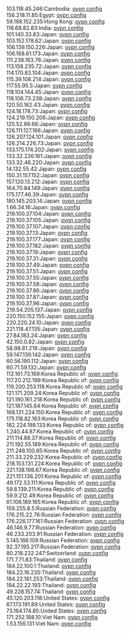 103.118.45.246:Cambodia: [ovpn config](vpn/103_118_45_246.ovpn)  
156.218.11.85:Egypt: [ovpn config](vpn/156_218_11_85.ovpn)  
59.188.152.235:Hong Kong: [ovpn config](vpn/59_188_152_235.ovpn)  
116.68.82.83:India: [ovpn config](vpn/116_68_82_83.ovpn)  
101.140.33.83:Japan: [ovpn config](vpn/101_140_33_83.ovpn)  
103.152.178.62:Japan: [ovpn config](vpn/103_152_178_62.ovpn)  
106.139.150.226:Japan: [ovpn config](vpn/106_139_150_226.ovpn)  
106.168.61.173:Japan: [ovpn config](vpn/106_168_61_173.ovpn)  
111.238.163.76:Japan: [ovpn config](vpn/111_238_163_76.ovpn)  
113.158.235.72:Japan: [ovpn config](vpn/113_158_235_72.ovpn)  
114.170.83.104:Japan: [ovpn config](vpn/114_170_83_104.ovpn)  
115.39.108.214:Japan: [ovpn config](vpn/115_39_108_214.ovpn)  
117.55.95.5:Japan: [ovpn config](vpn/117_55_95_5.ovpn)  
118.104.144.45:Japan: [ovpn config](vpn/118_104_144_45.ovpn)  
118.106.73.238:Japan: [ovpn config](vpn/118_106_73_238.ovpn)  
120.50.162.43:Japan: [ovpn config](vpn/120_50_162_43.ovpn)  
124.18.178.73:Japan: [ovpn config](vpn/124_18_178_73.ovpn)  
124.219.150.206:Japan: [ovpn config](vpn/124_219_150_206.ovpn)  
125.52.86.66:Japan: [ovpn config](vpn/125_52_86_66.ovpn)  
126.111.127.166:Japan: [ovpn config](vpn/126_111_127_166.ovpn)  
126.207.124.101:Japan: [ovpn config](vpn/126_207_124_101.ovpn)  
126.214.226.73:Japan: [ovpn config](vpn/126_214_226_73.ovpn)  
133.175.174.202:Japan: [ovpn config](vpn/133_175_174_202.ovpn)  
133.32.226.161:Japan: [ovpn config](vpn/133_32_226_161.ovpn)  
133.32.46.220:Japan: [ovpn config](vpn/133_32_46_220.ovpn)  
14.132.55.42:Japan: [ovpn config](vpn/14_132_55_42.ovpn)  
150.31.157.152:Japan: [ovpn config](vpn/150_31_157_152.ovpn)  
157.120.13.212:Japan: [ovpn config](vpn/157_120_13_212.ovpn)  
164.70.84.149:Japan: [ovpn config](vpn/164_70_84_149.ovpn)  
175.177.46.39:Japan: [ovpn config](vpn/175_177_46_39.ovpn)  
180.145.203.14:Japan: [ovpn config](vpn/180_145_203_14.ovpn)  
1.66.34.16:Japan: [ovpn config](vpn/1_66_34_16.ovpn)  
219.100.37.104:Japan: [ovpn config](vpn/219_100_37_104.ovpn)  
219.100.37.105:Japan: [ovpn config](vpn/219_100_37_105.ovpn)  
219.100.37.107:Japan: [ovpn config](vpn/219_100_37_107.ovpn)  
219.100.37.13:Japan: [ovpn config](vpn/219_100_37_13.ovpn)  
219.100.37.177:Japan: [ovpn config](vpn/219_100_37_177.ovpn)  
219.100.37.182:Japan: [ovpn config](vpn/219_100_37_182.ovpn)  
219.100.37.19:Japan: [ovpn config](vpn/219_100_37_19.ovpn)  
219.100.37.31:Japan: [ovpn config](vpn/219_100_37_31.ovpn)  
219.100.37.49:Japan: [ovpn config](vpn/219_100_37_49.ovpn)  
219.100.37.51:Japan: [ovpn config](vpn/219_100_37_51.ovpn)  
219.100.37.55:Japan: [ovpn config](vpn/219_100_37_55.ovpn)  
219.100.37.58:Japan: [ovpn config](vpn/219_100_37_58.ovpn)  
219.100.37.86:Japan: [ovpn config](vpn/219_100_37_86.ovpn)  
219.100.37.87:Japan: [ovpn config](vpn/219_100_37_87.ovpn)  
219.100.37.96:Japan: [ovpn config](vpn/219_100_37_96.ovpn)  
219.54.205.137:Japan: [ovpn config](vpn/219_54_205_137.ovpn)  
220.150.152.155:Japan: [ovpn config](vpn/220_150_152_155.ovpn)  
220.220.24.10:Japan: [ovpn config](vpn/220_220_24_10.ovpn)  
221.118.47.135:Japan: [ovpn config](vpn/221_118_47_135.ovpn)  
27.84.183.24:Japan: [ovpn config](vpn/27_84_183_24.ovpn)  
42.150.0.82:Japan: [ovpn config](vpn/42_150_0_82.ovpn)  
58.98.81.218:Japan: [ovpn config](vpn/58_98_81_218.ovpn)  
59.147.139.142:Japan: [ovpn config](vpn/59_147_139_142.ovpn)  
60.56.190.112:Japan: [ovpn config](vpn/60_56_190_112.ovpn)  
60.71.59.132:Japan: [ovpn config](vpn/60_71_59_132.ovpn)  
112.161.73.169:Korea Republic of: [ovpn config](vpn/112_161_73_169.ovpn)  
117.20.212.199:Korea Republic of: [ovpn config](vpn/117_20_212_199.ovpn)  
119.200.253.118:Korea Republic of: [ovpn config](vpn/119_200_253_118.ovpn)  
121.171.209.24:Korea Republic of: [ovpn config](vpn/121_171_209_24.ovpn)  
121.180.161.218:Korea Republic of: [ovpn config](vpn/121_180_161_218.ovpn)  
121.187.145.64:Korea Republic of: [ovpn config](vpn/121_187_145_64.ovpn)  
168.131.224.150:Korea Republic of: [ovpn config](vpn/168_131_224_150.ovpn)  
175.118.82.163:Korea Republic of: [ovpn config](vpn/175_118_82_163.ovpn)  
182.224.198.133:Korea Republic of: [ovpn config](vpn/182_224_198_133.ovpn)  
1.240.44.87:Korea Republic of: [ovpn config](vpn/1_240_44_87.ovpn)  
211.114.88.37:Korea Republic of: [ovpn config](vpn/211_114_88_37.ovpn)  
211.192.55.189:Korea Republic of: [ovpn config](vpn/211_192_55_189.ovpn)  
211.248.100.65:Korea Republic of: [ovpn config](vpn/211_248_100_65.ovpn)  
211.33.229.232:Korea Republic of: [ovpn config](vpn/211_33_229_232.ovpn)  
218.153.131.224:Korea Republic of: [ovpn config](vpn/218_153_131_224.ovpn)  
221.138.198.67:Korea Republic of: [ovpn config](vpn/221_138_198_67.ovpn)  
221.151.136.201:Korea Republic of: [ovpn config](vpn/221_151_136_201.ovpn)  
49.172.53.111:Korea Republic of: [ovpn config](vpn/49_172_53_111.ovpn)  
59.8.139.211:Korea Republic of: [ovpn config](vpn/59_8_139_211.ovpn)  
59.9.212.49:Korea Republic of: [ovpn config](vpn/59_9_212_49.ovpn)  
61.108.189.165:Korea Republic of: [ovpn config](vpn/61_108_189_165.ovpn)  
159.255.8.5:Russian Federation: [ovpn config](vpn/159_255_8_5.ovpn)  
176.215.22.76:Russian Federation: [ovpn config](vpn/176_215_22_76.ovpn)  
176.226.177.161:Russian Federation: [ovpn config](vpn/176_226_177_161.ovpn)  
46.146.9.77:Russian Federation: [ovpn config](vpn/46_146_9_77.ovpn)  
46.233.203.91:Russian Federation: [ovpn config](vpn/46_233_203_91.ovpn)  
5.145.166.109:Russian Federation: [ovpn config](vpn/5_145_166_109.ovpn)  
92.37.195.217:Russian Federation: [ovpn config](vpn/92_37_195_217.ovpn)  
80.218.232.247:Switzerland: [ovpn config](vpn/80_218_232_247.ovpn)  
171.7.71.83:Thailand: [ovpn config](vpn/171_7_71_83.ovpn)  
184.22.100.1:Thailand: [ovpn config](vpn/184_22_100_1.ovpn)  
184.22.16.235:Thailand: [ovpn config](vpn/184_22_16_235.ovpn)  
184.22.181.253:Thailand: [ovpn config](vpn/184_22_181_253.ovpn)  
184.22.22.193:Thailand: [ovpn config](vpn/184_22_22_193.ovpn)  
49.228.157.74:Thailand: [ovpn config](vpn/49_228_157_74.ovpn)  
45.120.203.118:United States: [ovpn config](vpn/45_120_203_118.ovpn)  
67.173.191.89:United States: [ovpn config](vpn/67_173_191_89.ovpn)  
73.164.174.85:United States: [ovpn config](vpn/73_164_174_85.ovpn)  
171.252.188.10:Viet Nam: [ovpn config](vpn/171_252_188_10.ovpn)  
1.53.156.131:Viet Nam: [ovpn config](vpn/1_53_156_131.ovpn)  
